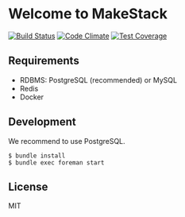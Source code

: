 Welcome to MakeStack
====================

[![Build Status](https://travis-ci.org/makestack/makestack.svg?branch=master)](https://travis-ci.org/makestack/makestack)
[![Code Climate](https://codeclimate.com/github/makestack/makestack/badges/gpa.svg)](https://codeclimate.com/github/makestack/makestack)
[![Test Coverage](https://codeclimate.com/github/makestack/makestack/badges/coverage.svg)](https://codeclimate.com/github/makestack/makestack/coverage)


## Requirements
- RDBMS: PostgreSQL (recommended) or MySQL
- Redis
- Docker


## Development
We recommend to use PostgreSQL.

```
$ bundle install
$ bundle exec foreman start
```

## License
MIT

